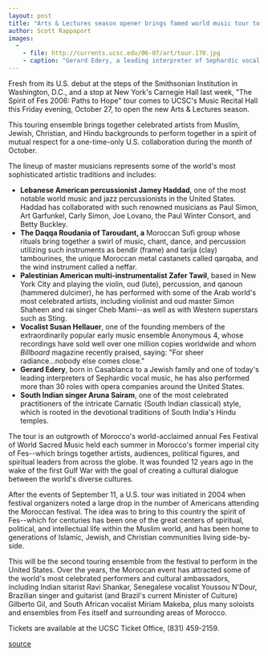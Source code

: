 ```yaml
---
layout: post
title: "Arts & Lectures season opener brings famed world music tour to UCSC"
author: Scott Rappaport 
images:
  -
    - file: http://currents.ucsc.edu/06-07/art/tour.170.jpg
    - caption: "Gerard Edery, a leading interpreter of Sephardic vocal music, is part of the ensemble."
---
```


Fresh from its U.S. debut at the steps of the Smithsonian Institution in Washington, D.C., and a stop at New York's Carnegie Hall last week, "The Spirit of Fes 2006: Paths to Hope" tour comes to UCSC's Music Recital Hall this Friday evening, October 27, to open the new Arts & Lectures season.

This touring ensemble brings together celebrated artists from Muslim, Jewish, Christian, and Hindu backgrounds to perform together in a spirit of mutual respect for a one-time-only U.S. collaboration during the month of October.

The lineup of master musicians represents some of the world's most sophisticated artistic traditions and includes:

* **Lebanese American percussionist Jamey Haddad**, one of the most notable world music and jazz percussionists in the United States. Haddad has collaborated with such renowned musicians as Paul Simon, Art Garfunkel, Carly Simon, Joe Lovano, the Paul Winter Consort, and Betty Buckley.
* **The Daqqa Roudania of Taroudant, **a**** Moroccan Sufi group whose rituals bring together a swirl of music, chant, dance, and percussion utilizing such instruments as bendir (frame) and tarija (clay) tambourines, the unique Moroccan metal castanets called qarqaba, and the wind instrument called a neffar.
* **Palestinian American multi-instrumentalist Zafer Tawil**, based in New York City and playing the violin, oud (lute), percussion, and qanoun (hammered dulcimer), he has performed with some of the Arab world's most celebrated artists, including violinist and oud master Simon Shaheen and rai singer Cheb Mami--as well as with Western superstars such as Sting.
* **Vocalist Susan Hellauer**, one of the founding members of the extraordinarily popular early music ensemble Anonymous 4, whose recordings have sold well over one million copies worldwide and whom _Billboard_ magazine recently praised, saying: "For sheer radiance...nobody else comes close."
* **Gerard Edery**, born in Casablanca to a Jewish family and one of today's leading interpreters of Sephardic vocal music, he has also performed more than 30 roles with opera companies around the United States.
* **South Indian singer Aruna Sairam**, one of the most celebrated practitioners of the intricate Carnatic (South Indian classical) style, which is rooted in the devotional traditions of South India's Hindu temples.

The tour is an outgrowth of Morocco's world-acclaimed annual Fes Festival of World Sacred Music held each summer in Morocco's former imperial city of Fes--which brings together artists, audiences, political figures, and spiritual leaders from across the globe. It was founded 12 years ago in the wake of the first Gulf War with the goal of creating a cultural dialogue between the world's diverse cultures.

After the events of September 11, a U.S. tour was initiated in 2004 when festival organizers noted a large drop in the number of Americans attending the Moroccan festival. The idea was to bring to this country the spirit of Fes--which for centuries has been one of the great centers of spiritual, political, and intellectual life within the Muslim world, and has been home to generations of Islamic, Jewish, and Christian communities living side-by-side.

This will be the second touring ensemble from the festival to perform in the United States. Over the years, the Moroccan event has attracted some of the world's most celebrated performers and cultural ambassadors, including Indian sitarist Ravi Shankar, Senegalese vocalist Youssou N'Dour, Brazilian singer and guitarist (and Brazil's current Minister of Culture) Gilberto Gil, and South African vocalist Miriam Makeba, plus many soloists and ensembles from Fes itself and surrounding areas of Morocco.

Tickets are available at the UCSC Ticket Office, (831) 459-2159.   

[source](http://www1.ucsc.edu/currents/06-07/10-23/series.asp "Permalink to series")
